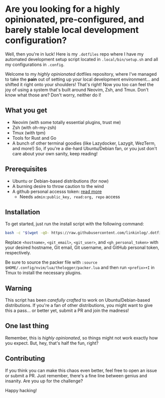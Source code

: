 # Are you looking for a highly opinionated, pre-configured, and barely stable local development configuration?
Well, then you're in luck! Here is my `.dotfiles` repo where I have my automated development setup script located in `.local/bin/setup.sh` and all my configurations in `.config`.

Welcome to my *highly opinionated* dotfiles repository, where I've managed to take the **pain** out of setting up your local development environment... and shifted it right onto your shoulders! That's right! Now you too can feel the joy of using a system that's built around Neovim, Zsh, and Tmux. Don't know what those are? Don't worry, neither do I!

## What you get
- Neovim (with some totally essential plugins, trust me)
- Zsh (with oh-my-zsh)
- Tmux (with tpm)
- Tools for Rust and Go
- A bunch of other terminal goodies (like Lazydocker, Lazygit, WezTerm, and more!)
So, if you're a die-hard Ubuntu/Debian fan, or you just don't care about your own sanity, keep reading!

## Prerequisites
- Ubuntu or Debian-based distributions (for now)
- A burning desire to throw caution to the wind
- A github personal accesss token: [read more](https://docs.github.com/en/authentication/keeping-your-account-and-data-secure/creating-a-personal-access-token)
  - Needs `admin:public_key, read:org, repo` access

## Installation
To get started, just run the install script with the following command:
```bash
bash -c "$(wget -qO- https://raw.githubusercontent.com/linkinlog/.dotfiles/development/.local/bin/main.sh)" -- <hostname> <git_email> <git_user> <gh_personal_token>
```
Replace `<hostname>`, `<git_email>`, `<git_user>`, and `<gh_personal_token>` with your desired hostname, Git email, Git username, and GitHub personal token, respectively.

Be sure to source the packer file with `:source $HOME/.config/nvim/lua/thelogger/packer.lua` and then run `<prefix>+I` in Tmux to install the necessary plugins.


## Warning
This script has been *carefully crafted* to work on Ubuntu/Debian-based distributions. If you're a fan of other distributions, you might want to give this a pass... or better yet, submit a PR and join the madness!

## One last thing
Remember, this is *highly opinionated*, so things might not work exactly how you expect. But, hey, that's half the fun, right?

## Contributing
If you think you can make this chaos even better, feel free to open an issue or submit a PR. Just remember, there's a fine line between genius and insanity. Are you up for the challenge?

Happy hacking!
